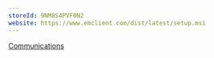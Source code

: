 ```yaml
---
storeId: 9NM8S4PVF0N2
website: https://www.emclient.com/dist/latest/setup.msi
---
```


[Communications](Communications.md)